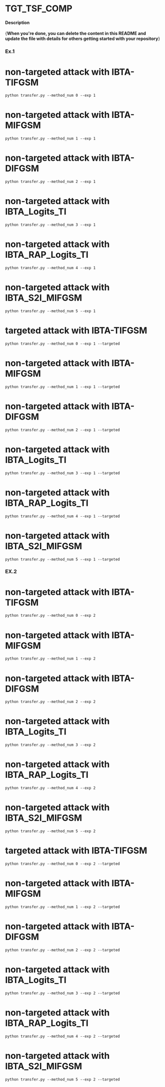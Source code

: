 # TGT_TSF_COMP

#### Description
{**When you're done, you can delete the content in this README and update the file with details for others getting started with your repository**}


### Ex.1

# non-targeted attack with IBTA-TIFGSM
`python transfer.py --method_num 0 --exp 1`
# non-targeted attack with IBTA-MIFGSM
`python transfer.py --method_num 1 --exp 1`
# non-targeted attack with IBTA-DIFGSM
`python transfer.py --method_num 2 --exp 1`
# non-targeted attack with IBTA_Logits_TI
`python transfer.py --method_num 3 --exp 1`
# non-targeted attack with IBTA_RAP_Logits_TI
`python transfer.py --method_num 4 --exp 1`
# non-targeted attack with IBTA_S2I_MIFGSM
`python transfer.py --method_num 5 --exp 1`

# targeted attack with IBTA-TIFGSM
`python transfer.py --method_num 0 --exp 1 --targeted`
# non-targeted attack with IBTA-MIFGSM
`python transfer.py --method_num 1 --exp 1 --targeted`
# non-targeted attack with IBTA-DIFGSM
`python transfer.py --method_num 2 --exp 1 --targeted`
# non-targeted attack with IBTA_Logits_TI
`python transfer.py --method_num 3 --exp 1 --targeted`
# non-targeted attack with IBTA_RAP_Logits_TI
`python transfer.py --method_num 4 --exp 1 --targeted`
# non-targeted attack with IBTA_S2I_MIFGSM
`python transfer.py --method_num 5 --exp 1 --targeted`

### EX.2

# non-targeted attack with IBTA-TIFGSM
`python transfer.py --method_num 0 --exp 2`
# non-targeted attack with IBTA-MIFGSM
`python transfer.py --method_num 1 --exp 2`
# non-targeted attack with IBTA-DIFGSM
`python transfer.py --method_num 2 --exp 2`
# non-targeted attack with IBTA_Logits_TI
`python transfer.py --method_num 3 --exp 2`
# non-targeted attack with IBTA_RAP_Logits_TI
`python transfer.py --method_num 4 --exp 2`
# non-targeted attack with IBTA_S2I_MIFGSM
`python transfer.py --method_num 5 --exp 2`

# targeted attack with IBTA-TIFGSM
`python transfer.py --method_num 0 --exp 2 --targeted`
# non-targeted attack with IBTA-MIFGSM
`python transfer.py --method_num 1 --exp 2 --targeted`
# non-targeted attack with IBTA-DIFGSM
`python transfer.py --method_num 2 --exp 2 --targeted`
# non-targeted attack with IBTA_Logits_TI
`python transfer.py --method_num 3 --exp 2 --targeted`
# non-targeted attack with IBTA_RAP_Logits_TI
`python transfer.py --method_num 4 --exp 2 --targeted`
# non-targeted attack with IBTA_S2I_MIFGSM
`python transfer.py --method_num 5 --exp 2 --targeted`


